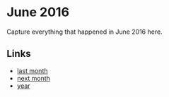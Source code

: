 # June 2016

Capture everything that happened in June 2016 here.

## Links
- [last month](calendar/months/2016-05.md)
- [next month](calendar/months/2016-07.md)
- [year](calendar/years/2016.md)